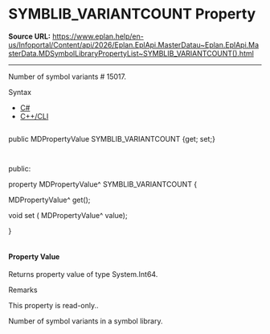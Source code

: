 # SYMBLIB_VARIANTCOUNT Property

**Source URL:** https://www.eplan.help/en-us/Infoportal/Content/api/2026/Eplan.EplApi.MasterDatau~Eplan.EplApi.MasterData.MDSymbolLibraryPropertyList~SYMBLIB_VARIANTCOUNT().html

---

Number of symbol variants # 15017.

Syntax

- [C#](#i-syntax-CS)
- [C++/CLI](#i-syntax-CPP2005)

```
```
public MDPropertyValue SYMBLIB_VARIANTCOUNT {get; set;}
```
```

```
```
public:

property MDPropertyValue^ SYMBLIB_VARIANTCOUNT {

   MDPropertyValue^ get();

   void set (    MDPropertyValue^ value);

}
```
```

#### Property Value

Returns property value of type System.Int64.

Remarks

This property is read-only..

Number of symbol variants in a symbol library.
